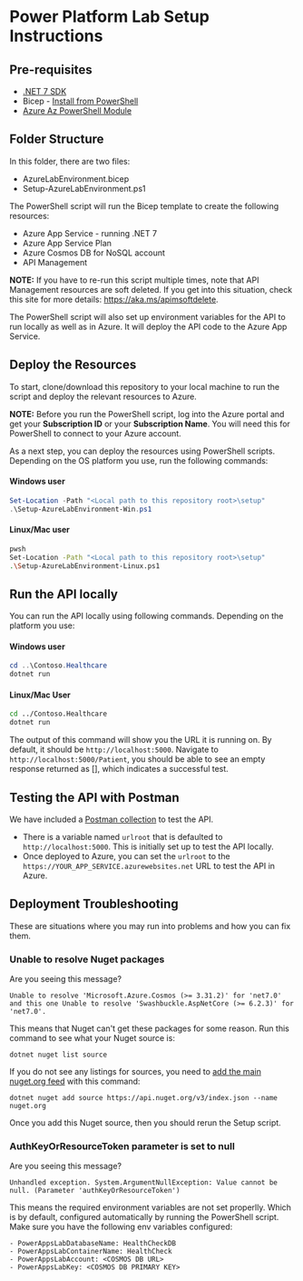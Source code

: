 # Power Platform Lab Setup Instructions

## Pre-requisites

- [.NET 7 SDK](https://dotnet.microsoft.com/download/dotnet/7.0)
- Bicep - [Install from PowerShell](https://learn.microsoft.com/azure/azure-resource-manager/bicep/install#azure-powershell)
- [Azure Az PowerShell Module](https://learn.microsoft.com/powershell/azure/install-az-ps)

## Folder Structure

In this folder, there are two files:

- AzureLabEnvironment.bicep
- Setup-AzureLabEnvironment.ps1

The PowerShell script will run the Bicep template to create the following resources:

- Azure App Service - running .NET 7
- Azure App Service Plan
- Azure Cosmos DB for NoSQL account
- API Management

**NOTE:** If you have to re-run this script multiple times, note that API Management resources are soft deleted. If you get into this situation, check this site for more details: <https://aka.ms/apimsoftdelete>.

The PowerShell script will also set up environment variables for the API to run locally as well as in Azure. It will deploy the API code to the Azure App Service.

## Deploy the Resources

To start, clone/download this repository to your local machine to run the script and deploy the relevant resources to Azure. 

**NOTE:**
Before you run the PowerShell script, log into the Azure portal and get your **Subscription ID** or your **Subscription Name**. You will need this for PowerShell to connect to your Azure account.

As a next step, you can deploy the resources using PowerShell scripts. Depending on the OS platform you use, run the following commands:

#### Windows user
```powershell
Set-Location -Path "<Local path to this repository root>\setup"
.\Setup-AzureLabEnvironment-Win.ps1
```
#### Linux/Mac user
```bash
pwsh
Set-Location -Path "<Local path to this repository root>\setup"
.\Setup-AzureLabEnvironment-Linux.ps1
```

## Run the API locally

You can run the API locally using following commands. Depending on the platform you use: 

#### Windows user
```powershell
cd ..\Contoso.Healthcare
dotnet run
```
#### Linux/Mac User
```bash
cd ../Contoso.Healthcare
dotnet run
```

The output of this command will show you the URL it is running on. By default, it should be `http://localhost:5000`.
Navigate to `http://localhost:5000/Patient`, you should be able to see an empty response returned as [], which indicates a successful test. 


## Testing the API with Postman

We have included a [Postman collection](./TAW-PowerApps-Contoso.postman_collection.json) to test the API.

- There is a variable named `urlroot` that is defaulted to `http://localhost:5000`. This is initially set up to test the API locally.
- Once deployed to Azure, you can set the `urlroot` to the `https://YOUR_APP_SERVICE.azurewebsites.net` URL to test the API in Azure.

## Deployment Troubleshooting

These are situations where you may run into problems and how you can fix them.

### Unable to resolve Nuget packages

Are you seeing this message?
```dotnetcli
Unable to resolve 'Microsoft.Azure.Cosmos (>= 3.31.2)' for 'net7.0' and this one Unable to resolve 'Swashbuckle.AspNetCore (>= 6.2.3)' for 'net7.0'. 
```

This means that Nuget can't get these packages for some reason.
Run this command to see what your Nuget source is:

```dotnetcli
dotnet nuget list source
```
If you do not see any listings for sources, you need to [add the main nuget.org feed](https://learn.microsoft.com/dotnet/core/tools/dotnet-nuget-add-source#examples) with this command:

```dotnetcli
dotnet nuget add source https://api.nuget.org/v3/index.json --name nuget.org
```
Once you add this Nuget source, then you should rerun the Setup script.

### AuthKeyOrResourceToken parameter is set to null

Are you seeing this message?
```dotnetcli
Unhandled exception. System.ArgumentNullException: Value cannot be null. (Parameter 'authKeyOrResourceToken')
```
This means the required environment variables are not set properlly. Which is by default, configured automatically by running the PowerShell script.
Make sure you have the following env variables configured:

```
- PowerAppsLabDatabaseName: HealthCheckDB
- PowerAppsLabContainerName: HealthCheck
- PowerAppsLabAccount: <COSMOS DB URL>
- PowerAppsLabKey: <COSMOS DB PRIMARY KEY>
```